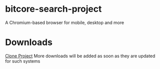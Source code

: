 # bitcore-search-project
A Chromium-based browser for mobile, desktop and more

# Downloads
[Clone Project](https://github.com/BitCoreTech/bitcore-search-project.git)
More downloads will be added as soon as they are updated for such systems
